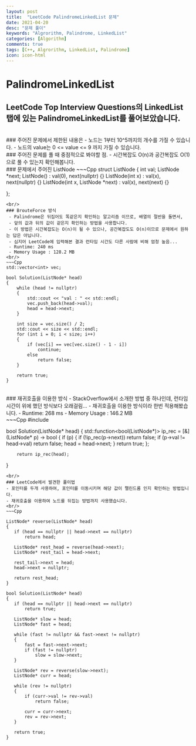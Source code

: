 ```yaml
---
layout: post
title:  "LeetCode PalindromeLinkedList 문제"
date: 2021-04-20
desc: "문제 풀이"
keywords: "Algrorithm, Palindrome, LinkedList"
categories: [Algorithm]
comments: true
tags: [C++, Algrorithm, LinkedList, Palindrome]
icon: icon-html
---
```


# PalindromeLinkedList

## LeetCode Top Interview Questions의 LinkedList 탭에 있는 PalindromeLinkedList를 풀어보았습니다.
<br/>
### 주어진 문제에서 제한된 내용은
 - 노드는 1부터 10^5까지의 개수를 가질 수 있습니다.
 - 노드의 value는 0 <= value <= 9 까지 가질 수 있습니다.
<br/>
### 주어진 문제를 풀 때 중점적으로 봐야할 점.
 - 시간복잡도 O(n)과 공간복잡도 O(1)으로 풀 수 있는지 확인해봅니다.
<br/>
### 문제에서 주어진 ListNode
~~~Cpp
struct ListNode 
{
    int val;
    ListNode *next;
    ListNode() : val(0), next(nullptr) {}
    ListNode(int x) : val(x), next(nullptr) {}
    ListNode(int x, ListNode *next) : val(x), next(next) {}
    
};
~~~
<br/>
### BrouteForce 방식
 - Palindrome은 뒤집어도 똑같은지 확인하는 알고리즘 이므로, 배열의 절반을 돌면서, 
 - 앞의 값과 뒤의 값이 같은지 확인하는 방법을 사용합니다.
 - 이 방법은 시간복잡도는 O(n)이 될 수 있으나, 공간복잡도도 O(n)이므로 문제에서 원하는 답은 아닙니다.
 - 심지어 LeetCode에 입력해본 결과 런타임 시간도 다른 사람에 비해 엄청 높음...
 - Runtime: 240 ms
 - Memory Usage : 128.2 MB
<br/>
~~~Cpp
std::vector<int> vec;

bool Solution(ListNode* head)
{
    while (head != nullptr)
    {
        std::cout << "val : " << std::endl;
        vec.push_back(head->val);
        head = head->next;
    }

    int size = vec.size() / 2;
    std::cout << size << std::endl;
    for (int i = 0; i < size; i++)
    {
        if (vec[i] == vec[vec.size() - 1 - i])
            continue;
        else
            return false;
    }

    return true;
}
~~~
<br/>
### 재귀호출을 이용한 방식
 - StackOverflow에서 소개한 방법 중 하나인데, 런타임 시간이 위에 했던 방식보다 오래걸림...
 - 재귀호출을 이용한 방식이라 한번 적용해봤습니다.
 - Runtime: 268 ms
 - Memory Usage : 146.2 MB
<br/>
 ~~~Cpp
#include <funtional>

bool Solution(ListNode* head)
{
    std::function<bool(ListNode*)> ip_rec = [&](ListNode* p) -> bool
		{
			if (p)
			{
				if (!ip_rec(p->next)) return false;
				if (p->val != head->val) return false;
				head = head->next;
			}
			return true;
		};

		return ip_rec(head);
}
 ~~~
<br/>
### LeetCode에서 발견한 풀이법
 - 포인터를 두개 사용하여, 포인터를 이동시키며 해당 값이 팰린드롬 인지 확인하는 방법입니다.
 - 재귀호출을 이용하여 노드를 뒤집는 방법까지 사용했습니다.
 <br/>
 ~~~Cpp

 ListNode* reverse(ListNode* head) 
 {
    if (head == nullptr || head->next == nullptr)
        return head;

    ListNode* rest_head = reverse(head->next);
    ListNode* rest_tail = head->next;

    rest_tail->next = head;
    head->next = nullptr;

    return rest_head;
}

bool Solution(ListNode* head)
{
    if (head == nullptr || head->next == nullptr)
        return true;

    ListNode* slow = head;
    ListNode* fast = head;

    while (fast != nullptr && fast->next != nullptr) 
    {
        fast = fast->next->next;
        if (fast != nullptr)
            slow = slow->next;
    }

    ListNode* rev = reverse(slow->next);
    ListNode* curr = head;

    while (rev != nullptr) 
    {
        if (curr->val != rev->val)
            return false;

        curr = curr->next;
        rev = rev->next;
    }

    return true;
}
~~~
